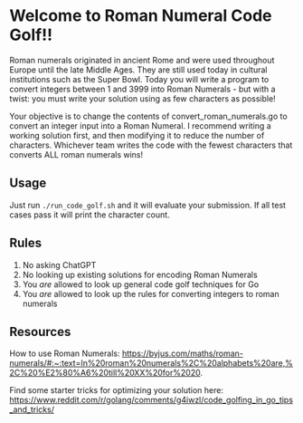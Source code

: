 # Welcome to Roman Numeral Code Golf!!

Roman numerals originated in ancient Rome and were used throughout Europe until the late Middle Ages. They are still used today in cultural institutions such as the Super Bowl. Today you will write a program to convert integers between 1 and 3999 into Roman Numerals - but with a twist: you must write your solution using as few characters as possible!

Your objective is to change the contents of convert_roman_numerals.go to convert an integer input into a Roman Numeral. I recommend writing a working solution first, and then modifying it to reduce the number of characters. Whichever team writes the code with the fewest characters that converts ALL roman numerals wins!

## Usage

Just run `./run_code_golf.sh` and it will evaluate your submission. If all test cases pass it will print the character count.

## Rules

1. No asking ChatGPT
2. No looking up existing solutions for encoding Roman Numerals
3. You *are* allowed to look up general code golf techniques for Go
4. You *are* allowed to look up the rules for converting integers to roman numerals

## Resources

How to use Roman Numerals: https://byjus.com/maths/roman-numerals/#:~:text=In%20roman%20numerals%2C%20alphabets%20are,%2C%20%E2%80%A6%20till%20XX%20for%2020.

Find some starter tricks for optimizing your solution here: https://www.reddit.com/r/golang/comments/g4iwzl/code_golfing_in_go_tips_and_tricks/
